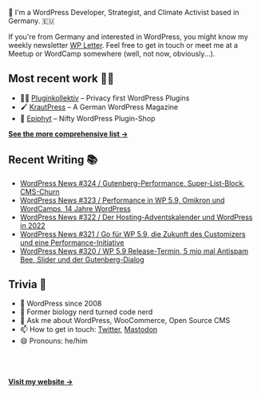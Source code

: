 👋 I'm a WordPress Developer, Strategist, and Climate Activist based in Germany. 🇪🇺

If you're from Germany and interested in WordPress, you might know my weekly newsletter [WP Letter](https://wpletter.de/). Feel free to get in touch or meet me at a Meetup or WordCamp somewhere (well, not now, obviously...).


## Most recent work 👷‍♂️

- 👨‍💻 [Pluginkollektiv](https://github.com/pluginkollektiv) – Privacy first WordPress Plugins
- 🖌️ [KrautPress](https://krautpress.de) – A German WordPress Magazine
- 🌱 [Epiphyt](https://epiph.yt) – Nifty WordPress Plugin-Shop

**[See the more comprehensive list &rarr;](https://simonkraft.com/what-i-do)**


## Recent Writing 📚

<!-- BLOG-POST-LIST:START -->
- [WordPress News #324 / Gutenberg-Performance, Super-List-Block, CMS-Churn](https://feed.wpletter.de/link/14399/15063729/324)
- [WordPress News #323 / Performance in WP 5.9, Omikron und WordCamps, 14 Jahre WordPress](https://feed.wpletter.de/link/14399/14997788/323)
- [WordPress News #322 / Der Hosting-Adventskalender und WordPress in 2022](https://feed.wpletter.de/link/14399/14985501/322)
- [WordPress News #321 / Go für WP 5.9, die Zukunft des Customizers und eine Performance-Initiative](https://feed.wpletter.de/link/14399/14818543/321)
- [WordPress News #320 / WP 5.9 Release-Termin, 5 mio mal Antispam Bee, Slider und der Gutenberg-Dialog](https://feed.wpletter.de/link/14399/14747560/320)
<!-- BLOG-POST-LIST:END -->


## Trivia 🤪

- 👴 WordPress since 2008
- 🌱 Former biology nerd turned code nerd
- 💬 Ask me about WordPress, WooCommerce, Open Source CMS
- 📫 How to get in touch: [Twitter](https://twitter.com/krafit), [Mastodon](https://dewp.space/@simon)
- 😄 Pronouns: he/him

<br/><br/><br/>
**[Visit my website &rarr;](https://simonkraft.com)**